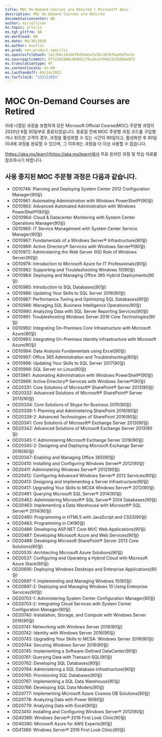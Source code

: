 ```yaml
---
title: MOC On-Demand Courses are Retired | Microsoft Docs
description: MOC On-Demand Courses are Retired
documentationcenter: NA
author: micsullivan
ms.topic: article
ms.tgt_pltfrm: NA
ms.workload: NA
ms.date: 06/30/2020
ms.author: msulliv
ms.prod: non-product-specific
ms.openlocfilehash: 1ac7b6c16a1670d5daba7e78c38fb7ba45dfee3c
ms.sourcegitcommit: 9732383406c868d1279ca5ca79d423c5b99be073
ms.translationtype: HT
ms.contentlocale: ko-KR
ms.lasthandoff: 09/14/2021
ms.locfileid: "132112051"
---
```

# <a name="moc-on-demand-courses-are-retired"></a>MOC On-Demand Courses are Retired

아래 나열된 과정을 포함하여 모든 Microsoft Official Course(MOC) 주문형 과정이 2020년 6월 30일부로 종료되었습니다.  종료일 전에 MOC 주문형 과정 코드를 구입했거나 취득한 고객의 경우, 과정을 활성화할 수 있는 시간이 90일이고, 활성화한 후 90일 이내에 과정을 완료할 수 있으며, 그 이후에는 과정을 더 이상 사용할 수 없습니다.

[https://aka.ms/learn](https://aka.ms/learn)에서 무료 온라인 과정 및 학습 자료를 참조하시기 바랍니다.

## <a name="retired-moc-on-demand-courses-include"></a>사용 중지된 MOC 주문형 과정은 다음과 같습니다.

- OD10748: Planning and Deploying System Center 2012 Configuration Manager(90일)
- OD10961: Automating Administration with Windows PowerShell®(90일)
- OD10962: Advanced Automated Administration with Windows PowerShell®(90일)  
- OD10964: Cloud & Datacenter Monitoring with System Center Operations Manager(90일)  
- OD10965: IT Service Management with System Center Service Manager(90일)  
- OD10967: Fundamentals of a Windows Server® Infrastructure(90일)  
- OD10969: Active Directory® Services with Windows Server®(90일)  
- OD10972: Administering the Web Server (IIS) Role of Windows Server(90일)  
- OD10979: Introduction to Microsoft Azure for IT Professionals(90일)  
- OD10982: Supporting and Troubleshooting Windows 10(90일)  
- OD10984: Deploying and Managing Office 365 Hybrid Deployments(90일)  
- OD10985: Introduction to SQL Databases(90일)  
- OD10986: Updating Your Skills to SQL Server 2016(90일)  
- OD10987: Performance Tuning and Optimizing SQL Databases(90일)  
- OD10988: Managing SQL Business Intelligence Operations(90일)  
- OD10990: Analyzing Data with SQL Server Reporting Services(90일)  
- OD10991: Troubleshooting Windows Server 2016 Core Technologies(90일)  
- OD10992: Integrating On-Premises Core Infrastructure with Microsoft Azure(90일)  
- OD10993: Integrating On-Premises Identity Infrastructure with Microsoft Azure(90일)  
- OD10994: Data Analysis Fundamentals using Excel(90일)  
- OD10997: Office 365 Administration and Troubleshooting(90일)  
- OD10998: Updating Your Skills to SQL Server 2017(90일)  
- OD10999: SQL Server on Linux(90일)  
- OD13961: Automating Administration with Windows PowerShell®(90일)  
- OD13969: Active Directory® Services with Windows Server®(90일)  
- OD20331: Core Solutions of Microsoft® SharePoint® Server 2013(90일)  
- OD20332: Advanced Solutions of Microsoft® SharePoint® Server 2013(90일)  
- OD20334: Core Solutions of Skype for Business 2015(90일)  
- OD20339-1: Planning and Administering SharePoint 2016(90일)  
- OD20339-2: Advanced Technologies of SharePoint 2016(90일)  
- OD20341: Core Solutions of Microsoft® Exchange Server 2013(90일)  
- OD20342: Advanced Solutions of Microsoft Exchange Server 2013(90일)  
- OD20345-1: Administering Microsoft Exchange Server 2016(90일)  
- OD20345-2: Designing and Deploying Microsoft Exchange Server 2016(90일)  
- OD20347: Enabling and Managing Office 365(90일)  
- OD20410: Installing and Configuring Windows Server® 2012(90일)  
- OD20411: Administering Windows Server® 2012(90일)  
- OD20412: Configuring Advanced Windows Server® 2012 Services(90일)  
- OD20413: Designing and Implementing a Server Infrastructure(90일)  
- OD20417: Upgrading Your Skills to MCSA Windows Server® 2012(90일)  
- OD20461: Querying Microsoft SQL Server® 2014(90일)  
- OD20462: Administering Microsoft® SQL Server® 2014 Databases(90일)  
- OD20463: Implementing a Data Warehouse with Microsoft® SQL Server® 2014(90일)  
- OD20480: Programming in HTML5 with JavaScript and CSS3(90일)  
- OD20483: Programming in C#(90일)  
- OD20486: Developing ASP.NET Core MVC Web Applications(90일)  
- OD20487: Developing Microsoft Azure and Web Services(90일)  
- OD20488: Developing Microsoft SharePoint® Server 2013 Core Solutions(90일)  
- OD20535: Architecting Microsoft Azure Solutions(90일)  
- OD20537: Configuring and Operating a Hybrid Cloud with Microsoft Azure Stack(90일)  
- OD20695: Deploying Windows Desktops and Enterprise Applications(90일)  
- OD20697-1: Implementing and Managing Windows 10(90일)  
- OD20697-2: Deploying and Managing Windows 10 Using Enterprise Services(90일)  
- OD20703-1: Administering System Center Configuration Manager(90일)  
- OD20703-2: Integrating Cloud Services with System Center Configuration Manager(90일)  
- OD20740: Installation, Storage, and Compute with Windows Server 2016(90일)  
- OD20741: Networking with Windows Server 2016(90일)  
- OD20742: Identity with Windows Server 2016(90일)  
- OD20743: Upgrading Your Skills to MCSA: Windows Server 2016(90일)  
- OD20744: Securing Windows Server 2016(90일)  
- OD20745: Implementing a Software-Defined DataCenter(90일)  
- OD20761: Querying Data with Transact-SQL(90일)  
- OD20762: Developing SQL Databases(90일)  
- OD20764: Administering a SQL Database Infrastructure(90일)  
- OD20765: Provisioning SQL Databases(90일)  
- OD20767: Implementing a SQL Data Warehouse(90일)  
- OD20768: Developing SQL Data Models(90일)  
- OD20777: Implementing Microsoft Azure Cosmos DB Solutions(90일)  
- OD20778: Analyzing Data with Power BI(90일)  
- OD20779: Analyzing Data with Excel(90일)  
- OD23410: Installing and Configuring Windows Server® 2012(90일)  
- OD40389: Windows Server® 2016 First Look Clinic(90일)  
- OD40390: Microsoft Azure for AWS Experts(90일)  
- OD41389: Windows Server® 2016 First Look Clinic(90일)  
